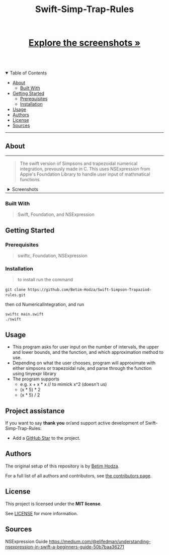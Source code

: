 
<div align="center">
  <h1>Swift-Simp-Trap-Rules<h1>
  <br />
  <a href="#about"><strong>Explore the screenshots »</strong></a>
  <br />
  <br />
</div>

<div align="center">
<br />

</div>

<details open="open">
<summary>Table of Contents</summary>

- [About](#about)
  - [Built With](#built-with)
- [Getting Started](#getting-started)
  - [Prerequisites](#prerequisites)
  - [Installation](#installation)
- [Usage](#usage)
- [Authors](#authors)
- [License](#license)
- [Sources](#sources)

</details>

---

## About

<table><tr><td>

> The swift version of Simpsons and trapezoidal numerical integration, prevously made in C.
> This uses NSExpression from Apple's Foundation Library to handle user input of mathmatical functions.

<details>
<summary>Screenshots</summary>
<br>

|                               Home Page                               |                               Login Page                               |
| :-------------------------------------------------------------------: | :--------------------------------------------------------------------: |
| <img src="docs/images/image.png" title="Simpsons" width="100%"> | <img src="docs/images/image-1.png" title="trapezoid" width="100%"> |

</details>

</td></tr></table>

### Built With

> Swift, Foundation, and NSExpression

## Getting Started

### Prerequisites

> swiftc, Foundation, NSExpression

### Installation

> to install run the command

``` git clone https://github.com/Betim-Hodza/Swift-Simpson-Trapaziod-rules.git ```

then cd NumericalIntegration, and run

```
swiftc main.swift
./swift
```

## Usage

- This program asks for user input on the number of intervals, the upper and lower bounds, and the function, and which approximation method to use.
- Depending on what the user chooses, program will approximate with either simpsons or trapezoidal rule, and parse through the function using tinyexpr library
- The program supports 
  - e.g. x + x * x // to mimick x^2 (doesn't us)
  - (x * 5) * 2 
  - (x * 5) / 2 

## Project assistance

If you want to say **thank you** or/and support active development of Swift-Simp-Trap-Rules:

- Add a [GitHub Star](https://github.com/Betim-Hodza/Swift-Simpson-Trapazoid-rule) to the project.

## Authors

The original setup of this repository is by [Betim Hodza](https://github.com/Betim-Hodza).

For a full list of all authors and contributors, see [the contributors page](https://github.com/Betim-Hodza/Swift-Simpson-Trapazoid-rule/contributors).

## License

This project is licensed under the **MIT license**.

See [LICENSE](LICENSE) for more information.

## Sources
NSExpression Guide
https://medium.com/@elifedman/understanding-nsexpression-in-swift-a-beginners-guide-50b7baa36271
